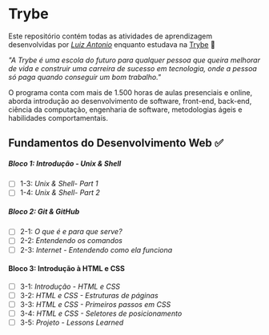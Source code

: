 # Trybe

Este repositório contém todas as atividades de aprendizagem desenvolvidas por _[Luiz Antonio](https://www.linkedin.com/in/luiz-antonio-alves-dos-santos-081b8865/)_ enquanto estudava na [Trybe](https://www.betrybe.com/) :rocket:

_"A Trybe é uma escola do futuro para qualquer pessoa que queira melhorar de vida e construir uma carreira de sucesso em tecnologia, onde a pessoa só paga quando conseguir um bom trabalho."_

O programa conta com mais de 1.500 horas de aulas presenciais e online, aborda introdução ao desenvolvimento de software, front-end, back-end, ciência da computação, engenharia de software, metodologias ágeis e habilidades comportamentais.

## Fundamentos do Desenvolvimento Web :white_check_mark:

##### Bloco 1: Introdução - Unix & Shell

- [ ] 1-3: _Unix & Shell- Part 1_
- [ ] 1-4: _Unix & Shell- Part 2_

##### Bloco 2: Git & GitHub

- [ ] 2-1: _O que é e para que serve?_
- [ ] 2-2: _Entendendo os comandos_
- [ ] 2-3: _Internet - Entendendo como ela funciona_

#### Bloco 3: Introdução à HTML e CSS

- [ ] 3-1: _Introdução - HTML e CSS_
- [ ] 3-2: _HTML e CSS - Estruturas de páginas_
- [ ] 3-3: _HTML e CSS - Primeiros passos em CSS_
- [ ] 3-4: _HTML e CSS - Seletores de posicionamento_
- [ ] 3-5: _Projeto - Lessons Learned_
